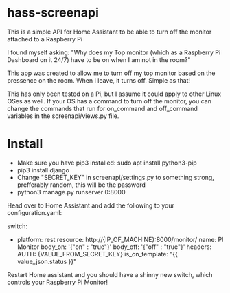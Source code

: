 # hass-screenapi
This is a simple API for Home Assistant to be able to turn off the monitor attached to a Raspberry Pi

I found myself asking: "Why does my Top monitor (which as a Raspberry Pi Dashboard on it 24/7) have to be on when I am not in the room?"

This app was created to allow me to turn off my top monitor based on the pressence on the room. When I leave, it turns off. Simple as that! 

This has only been tested on a Pi, but I assume it could apply to other Linux OSes as well. If your OS has a command to turn off the monitor, you can change the commands that run for on_command and off_command variables in the screenapi/views.py file. 

# Install
* Make sure you have pip3 installed: sudo apt install python3-pip
* pip3 install django
* Change "SECRET_KEY" in screenapi/settings.py to something strong, prefferably random, this will be the password
* python3 manage.py runserver 0:8000

Head over to Home Assistant and add the following to your configuration.yaml:

switch:
  - platform: rest
    resource: http://{IP_OF_MACHINE}:8000/monitor/
    name: PI Monitor
    body_on: '{"on" : "true"}'
    body_off: '{"off" : "true"}'
    headers: 
      AUTH: {VALUE_FROM_SECRET_KEY}
    is_on_template: "{{ value_json.status }}"
    
Restart Home assistant and you should have a shinny new switch, which controls your Raspberry Pi Monitor! 

